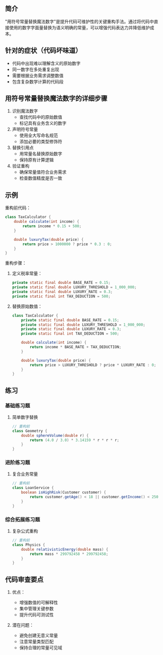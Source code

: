 ## 简介
"用符号常量替换魔法数字"是提升代码可维护性的关键重构手法。通过将代码中直接使用的数字字面量替换为语义明确的常量，可以增强代码表达力并降低维护成本。

## 针对的症状（代码坏味道）
- 代码中出现难以理解含义的原始数字
- 同一数字在多处重复出现
- 需要根据业务需求调整数值
- 包含复杂数学计算的代码段

## 用符号常量替换魔法数字的详细步骤
1. 识别魔法数字
   - 查找代码中的原始数值
   - 标记具有业务含义的数字
2. 声明符号常量
   - 使用全大写命名规范
   - 添加必要的类型修饰符
3. 替换引用点
   - 用常量名替换原始数字
   - 保持原有计算逻辑
4. 验证重构
   - 确保常量值符合业务需求
   - 检查数值精度是否一致

## 示例
重构前代码：

```java
class TaxCalculator {
    double calculate(int income) {
        return income * 0.15 + 500;
    }

    double luxuryTax(double price) {
        return price > 1000000 ? price * 0.3 : 0;
    }
}
```

重构步骤：
1. 定义税率常量：

    ```java
    private static final double BASE_RATE = 0.15;
    private static final double LUXURY_THRESHOLD = 1_000_000;
    private static final double LUXURY_RATE = 0.3;
    private static final int TAX_DEDUCTION = 500;
    ```

2. 替换原始数值：

    ```java
    class TaxCalculator {
        private static final double BASE_RATE = 0.15;
        private static final double LUXURY_THRESHOLD = 1_000_000;
        private static final double LUXURY_RATE = 0.3;
        private static final int TAX_DEDUCTION = 500;
    
        double calculate(int income) {
            return income * BASE_RATE + TAX_DEDUCTION;
        }
    
        double luxuryTax(double price) {
            return price > LUXURY_THRESHOLD ? price * LUXURY_RATE : 0;
        }
    }
    ```

## 练习
### 基础练习题
1. 简单数字替换

    ```java
    // 重构前
    class Geometry {
        double sphereVolume(double r) {
            return (4.0 / 3.0) * 3.14159 * r * r * r;
        }
    }
    ```

### 进阶练习题
1. 复合业务常量

    ```java
    // 重构前
    class LoanService {
        boolean isHighRisk(Customer customer) {
            return customer.getAge() < 18 || customer.getIncome() < 2500;
        }
    }
    ```

### 综合拓展练习题
1. 复杂公式重构

    ```java
    // 重构前
    class Physics {
        double relativisticEnergy(double mass) {
            return mass * 299792458 * 299792458;
        }
    }
    ```

## 代码审查要点
1. 优点：
   - 增强数值的可解释性
   - 集中管理关键参数
   - 提升代码可测试性

2. 潜在问题：
   - 避免创建无意义常量
   - 注意常量类型匹配
   - 保持合理的常量可见域
